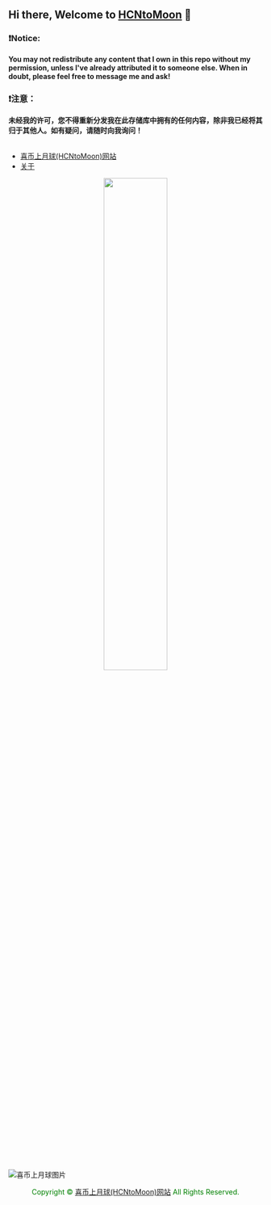 
## Hi there, Welcome to [HCNtoMoon](https://hcntomoon.github.io/) 👋 
### ❗️Notice: 
**You may not redistribute any content that I own in this repo without my permission, unless I've already attributed it to someone else. When in doubt, please feel free to message me and ask!**

### ❗️注意：
**未经我的许可，您不得重新分发我在此存储库中拥有的任何内容，除非我已经将其归于其他人。如有疑问，请随时向我询问！**

<img src="https://camo.githubusercontent.com/82291b0fe831bfc6781e07fc5090cbd0a8b912bb8b8d4fec0696c881834f81ac/68747470733a2f2f70726f626f742e6d656469612f394575424971676170492e676966" width="800"  height="3">
</div>

- [喜币上月球(HCNtoMoon)网站](https://hcntomoon.github.io)
- [关于](https://hcntomoon.github.io/about)  


<p align="center">
  <img src="https://github.com/HCNtoMoon.png" width="50%">
</p>


![喜币上月球图片](https://github.com/HCNtoMoon.png "喜币上月球")

<center><font color="green">Copyright © <a href="https://hcntomoon.github.io" target="_blank">喜币上月球(HCNtoMoon)网站</a> All Rights Reserved.</font></center>






